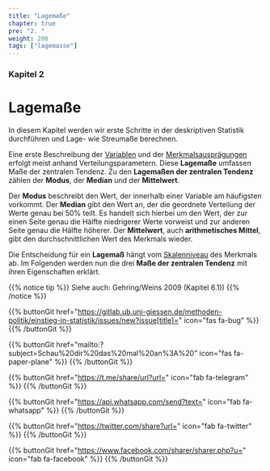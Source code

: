 ```yaml
---
title: "Lagemaße"
chapter: true
pre: "2. "
weight: 200
tags: ["lagemasse"]
---
```


### Kapitel  2

# Lagemaße 

In diesem Kapitel werden wir erste Schritte in der deskriptiven Statistik durchführen und Lage- wie Streumaße berechnen.

Eine erste Beschreibung der [Variablen](../glossar/variable/index.html) und der [Merkmalsausprägungen](../glossar/merkmalsauspraegung/index.html) erfolgt meist anhand Verteilungsparametern. Diese **Lagemaße** umfassen Maße der zentralen Tendenz. Zu den **Lagemaßen der zentralen Tendenz** zählen der **Modus**, der **Median** und der **Mittelwert**.

Der **Modus** beschreibt den Wert, der innerhalb einer Variable am häufigsten vorkommt. Der **Median** gibt den Wert an, der die geordnete Verteilung der Werte genau bei 50\% teilt. Es handelt sich hierbei um den Wert, der zur einen Seite genau die Hälfte niedrigerer Werte vorweist und zur anderen Seite genau die Hälfte höherer. Der **Mittelwert**, auch **arithmetisches Mittel**, gibt den durchschnittlichen Wert des Merkmals wieder.

Die Entscheidung für ein **Lagemaß** hängt vom [Skalenniveau](../glossar/skalenniveau/index.html) des Merkmals ab.
Im Folgenden werden nun die drei **Maße der zentralen Tendenz** mit ihren Eigenschaften erklärt.

{{% notice tip %}}
Siehe auch: Gehring/Weins 2009 (Kapitel 6.1))
{{% /notice %}}

{{% buttonGit href="https://gitlab.ub.uni-giessen.de/methoden-politik/einstieg-in-statistik/issues/new?issue[title]=" icon="fas fa-bug" %}} {{% /buttonGit %}} 

{{% buttonGit href="mailto:?subject=Schau%20dir%20das%20mal%20an%3A%20" icon="fas fa-paper-plane" %}} {{% /buttonGit %}}

{{% buttonGit href="https://t.me/share/url?url=" icon="fab fa-telegram" %}} {{% /buttonGit %}}

{{% buttonGit href="https://api.whatsapp.com/send?text=" icon="fab fa-whatsapp" %}} {{% /buttonGit %}}

{{% buttonGit href="https://twitter.com/share?url=" icon="fab fa-twitter" %}} {{% /buttonGit %}}

{{% buttonGit href="https://www.facebook.com/sharer/sharer.php?u=" icon="fab fa-facebook" %}} {{% /buttonGit %}}